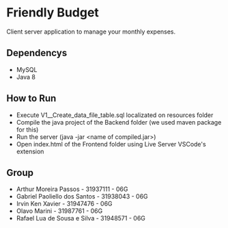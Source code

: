# Friendly Budget
Client server application to manage your monthly expenses.

## Dependencys
- MySQL
- Java 8

## How to Run
- Execute V1__Create_data_file_table.sql localizated on resources folder
- Compile the java project of the Backend folder (we used maven package for this)
- Run the server (java -jar \<name of compiled.jar\>)
- Open index.html of the Frontend folder using Live Server VSCode's extension 

## Group
- Arthur Moreira Passos - 31937111 - 06G
- Gabriel Paoliello dos Santos - 31938043 - 06G
- Irvin Ken Xavier - 31947476 - 06G
- Olavo Marini - 31987761 - 06G
- Rafael Lua de Sousa e Silva - 31948571 - 06G
